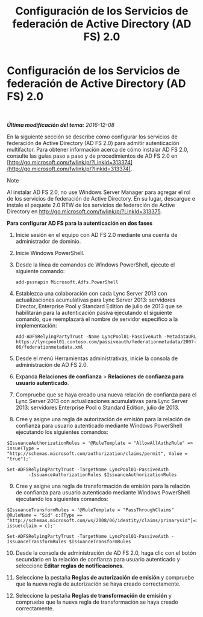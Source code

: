 ﻿---
title: Configuración de los Servicios de federación de Active Directory (AD FS) 2.0
TOCTitle: Configuración de los Servicios de federación de Active Directory (AD FS) 2.0
ms:assetid: 0ba8657f-55b8-41b3-960c-fdc5eeee6978
ms:mtpsurl: https://technet.microsoft.com/es-es/library/Dn308561(v=OCS.15)
ms:contentKeyID: 56271264
ms.date: 01/07/2017
mtps_version: v=OCS.15
ms.translationtype: HT
---

# Configuración de los Servicios de federación de Active Directory (AD FS) 2.0

 

_**Última modificación del tema:** 2016-12-08_

En la siguiente sección se describe cómo configurar los servicios de federación de Active Directory (AD FS 2.0) para admitir autenticación multifactor. Para obtener información acerca de cómo instalar AD FS 2.0, consulte las guías paso a paso y de procedimientos de AD FS 2.0 en [http://go.microsoft.com/fwlink/p/?LinkId=313374](http://go.microsoft.com/fwlink/p/?linkid=313374).


> [!NOTE]
> Al instalar AD FS 2.0, no use Windows Server Manager para agregar el rol de los servicios de federación de Active Directory. En su lugar, descargue e instale el paquete 2.0 RTW de los servicios de federación de Active Directory en <A href="http://go.microsoft.com/fwlink/p/?linkid=313375">http://go.microsoft.com/fwlink/p/?LinkId=313375</A>.




**Para configurar AD FS para la autenticación en dos fases**

1.  Inicie sesión en el equipo con AD FS 2.0 mediante una cuenta de administrador de dominio.

2.  Inicie Windows PowerShell.

3.  Desde la línea de comandos de Windows PowerShell, ejecute el siguiente comando:
    
        add-pssnapin Microsoft.Adfs.PowerShell

4.  Establezca una colaboración con cada Lync Server 2013 con actualizaciones acumulativas para Lync Server 2013: servidores Director, Enterprise Pool y Standard Edition de julio de 2013 que se habilitarán para la autenticación pasiva ejecutando el siguiente comando, que reemplazará el nombre de servidor específico a la implementación:
    
        Add-ADFSRelyingPartyTrust -Name LyncPool01-PassiveAuth -MetadataURL https://lyncpool01.contoso.com/passiveauth/federationmetadata/2007-06/federationmetadata.xml

5.  Desde el menú Herramientas administrativas, inicie la consola de administración de AD FS 2.0.

6.  Expanda **Relaciones de confianza** \> **Relaciones de confianza para usuario autenticado**.

7.  Compruebe que se haya creado una nueva relación de confianza para el Lync Server 2013 con actualizaciones acumulativas para Lync Server 2013: servidores Enterprise Pool o Standard Edition, julio de 2013.

8.  Cree y asigne una regla de autorización de emisión para la relación de confianza para usuario autenticado mediante Windows PowerShell ejecutando los siguientes comandos:

```    
$IssuanceAuthorizationRules = '@RuleTemplate = "AllowAllAuthzRule" => issue(Type = "http://schemas.microsoft.com/authorization/claims/permit", Value = "true");'
```
    
```
Set-ADFSRelyingPartyTrust -TargetName LyncPool01-PassiveAuth 
        -IssuanceAuthorizationRules $IssuanceAuthorizationRules
```

9.  Cree y asigne una regla de transformación de emisión para la relación de confianza para usuario autenticado mediante Windows PowerShell ejecutando los siguientes comandos:

```    
$IssuanceTransformRules = '@RuleTemplate = "PassThroughClaims" @RuleName = "Sid" c:[Type == "http://schemas.microsoft.com/ws/2008/06/identity/claims/primarysid"]=> issue(claim = c);'
```

```
Set-ADFSRelyingPartyTrust -TargetName LyncPool01-PassiveAuth -IssuanceTransformRules $IssuanceTransformRules
```

10. Desde la consola de administración de AD FS 2.0, haga clic con el botón secundario en la relación de confianza para usuario autenticado y seleccione **Editar reglas de notificaciones**.

11. Seleccione la pestaña **Reglas de autorización de emisión** y compruebe que la nueva regla de autorización se haya creado correctamente.

12. Seleccione la pestaña **Reglas de transformación de emisión** y compruebe que la nueva regla de transformación se haya creado correctamente.

